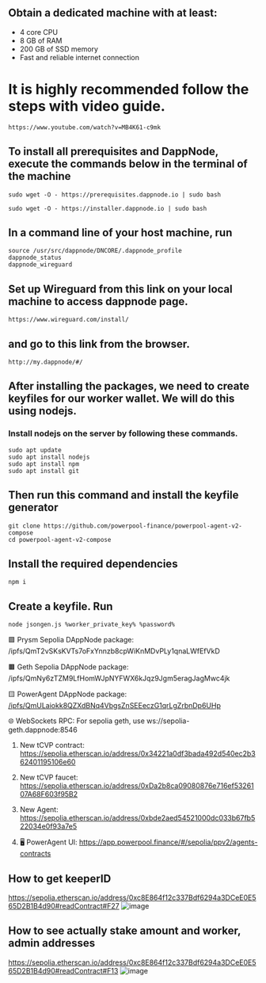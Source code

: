 ## Obtain a dedicated machine with at least:

- 4 core CPU
- 8 GB of RAM
- 200 GB of SSD memory
- Fast and reliable internet connection

# It is highly recommended follow the steps with video guide.
```https://www.youtube.com/watch?v=MB4K61-c9mk```

## To install all prerequisites and DappNode, execute the commands below in the terminal of the machine

```
sudo wget -O - https://prerequisites.dappnode.io | sudo bash
```
```
sudo wget -O - https://installer.dappnode.io | sudo bash
```

## In a command line of your host machine, run

```console
source /usr/src/dappnode/DNCORE/.dappnode_profile
dappnode_status
dappnode_wireguard
```

## Set up Wireguard from this link on your local machine to access dappnode page.
```
https://www.wireguard.com/install/
```

## and go to this link from the browser. 

```
http://my.dappnode/#/
```
## After installing the packages, we need to create keyfiles for our worker wallet. We will do this using nodejs.
### Install nodejs on the server by following these commands.

```
sudo apt update
sudo apt install nodejs
sudo apt install npm
sudo apt install git
```

## Then run this command and install the keyfile generator

```
git clone https://github.com/powerpool-finance/powerpool-agent-v2-compose
cd powerpool-agent-v2-compose
```

## Install the required dependencies
```
npm i
```

## Create a keyfile. Run
```
node jsongen.js %worker_private_key% %password%
```

🟪 Prysm Sepolia DAppNode package:
/ipfs/QmT2vSKsKVTs7oFxYnnzb8cpWiKnMDvPLy1qnaLWfEfVkD

🟫 Geth Sepolia DAppNode package:
/ipfs/QmNy6zTZM9LfHomWJpNYFWX6kJqz9Jgm5eragJagMwc4jk

🟨 PowerAgent DAppNode package:
[/ipfs/QmULaiokk8QZXdBNq4VbgsZnSEEeczG1qrLgZrbnDp6UHp](http://my.dappnode/installer/dnp/%2Fipfs%2FQmULaiokk8QZXdBNq4VbgsZnSEEeczG1qrLgZrbnDp6UHp)

🌐 WebSockets RPC:
For sepolia geth, use ws://sepolia-geth.dappnode:8546

1. New tCVP contract: https://sepolia.etherscan.io/address/0x34221a0df3bada492d540ec2b362401195106e60

2. New tCVP faucet: https://sepolia.etherscan.io/address/0xDa2b8ca09080876e716ef5326107A68F603f95B2

3. New Agent: https://sepolia.etherscan.io/address/0xbde2aed54521000dc033b67fb522034e0f93a7e5

4. 🖥 PowerAgent UI: https://app.powerpool.finance/#/sepolia/ppv2/agents-contracts
      


## How to get keeperID
https://sepolia.etherscan.io/address/0xc8E864f12c337Bdf6294a3DCeE0E565D2B1B4d90#readContract#F27
![image](https://github.com/neuweltgeld/PowerAgent-testnet/assets/101174090/18eb8202-37a4-4066-9cda-564d5e610635)

## How to see actually stake amount and worker, admin addresses
https://sepolia.etherscan.io/address/0xc8E864f12c337Bdf6294a3DCeE0E565D2B1B4d90#readContract#F13
![image](https://github.com/neuweltgeld/PowerAgent-testnet/assets/101174090/19517b78-3be3-444e-9f06-ad10f40574f0)

